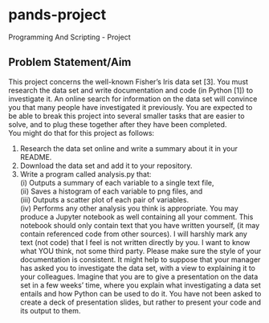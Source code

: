 # pands-project
Programming And Scripting - Project

## Problem Statement/Aim 


This project concerns the well-known Fisher’s Iris data set [3]. You must research the data set 
and write documentation and code (in Python [1]) to investigate it. An online search for 
information on the data set will convince you that many people have investigated it 
previously. You are expected to be able to break this project into several smaller tasks that 
are easier to solve, and to plug these together after they have been completed.  
You might do that for this project as follows:  
1. Research the data set online and write a summary about it in your README.  
2. Download the data set and add it to your repository.  
3. Write a program called analysis.py that:  
    (i) Outputs a summary of each variable to a single text file,  
    (ii) Saves a histogram of each variable to png files, and  
    (iii) Outputs a scatter plot of each pair of variables.  
    (iv)   Performs any other analysis you think is appropriate. 
You may produce a Jupyter notebook as well containing all your comment. This notebook 
should only contain text that you have written yourself, (it may contain referenced code 
from other sources). I will harshly mark any text (not code) that I feel is not written directly 
by you. I want to know what YOU think, not some third party. Please make sure the style of 
your documentation is consistent. 
It might help to suppose that your manager has asked you to investigate the data set, with a 
view to explaining it to your colleagues. Imagine that you are to give a presentation on the 
data set in a few weeks’ time, where you explain what investigating a data set entails and how 
Python can be used to do it. You have not been asked to create a deck of presentation slides, 
but rather to present your code and its output to them. 
